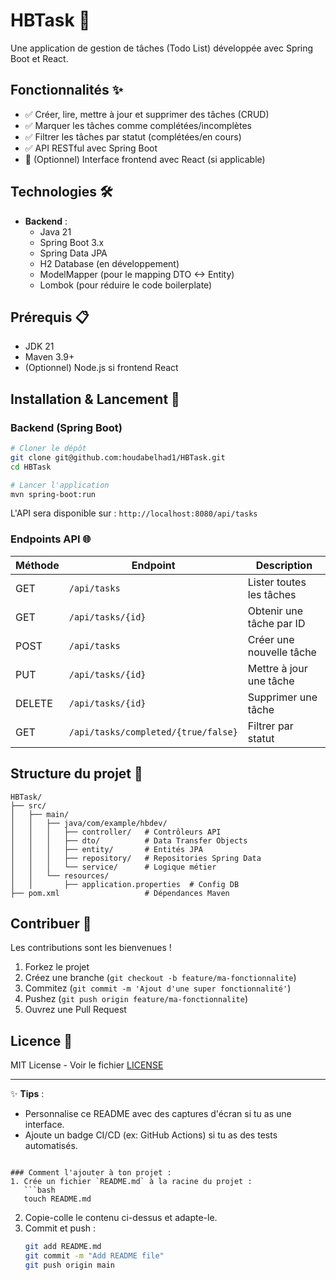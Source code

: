 
# HBTask 📝

Une application de gestion de tâches (Todo List) développée avec Spring Boot et React.

## Fonctionnalités ✨
- ✅ Créer, lire, mettre à jour et supprimer des tâches (CRUD)
- ✅ Marquer les tâches comme complétées/incomplètes
- ✅ Filtrer les tâches par statut (complétées/en cours)
- ✅ API RESTful avec Spring Boot
- 🚀 (Optionnel) Interface frontend avec React (si applicable)

## Technologies 🛠️
- **Backend** : 
  - Java 21
  - Spring Boot 3.x
  - Spring Data JPA
  - H2 Database (en développement)
  - ModelMapper (pour le mapping DTO <-> Entity)
  - Lombok (pour réduire le code boilerplate)

## Prérequis 📋
- JDK 21
- Maven 3.9+
- (Optionnel) Node.js si frontend React

## Installation & Lancement 🚀

### Backend (Spring Boot)
```bash
# Cloner le dépôt
git clone git@github.com:houdabelhad1/HBTask.git
cd HBTask

# Lancer l'application
mvn spring-boot:run
```

L'API sera disponible sur : `http://localhost:8080/api/tasks`

### Endpoints API 🌐
| Méthode | Endpoint                | Description                          |
|---------|-------------------------|--------------------------------------|
| GET     | `/api/tasks`            | Lister toutes les tâches             |
| GET     | `/api/tasks/{id}`       | Obtenir une tâche par ID             |
| POST    | `/api/tasks`            | Créer une nouvelle tâche             |
| PUT     | `/api/tasks/{id}`       | Mettre à jour une tâche              |
| DELETE  | `/api/tasks/{id}`       | Supprimer une tâche                  |
| GET     | `/api/tasks/completed/{true/false}` | Filtrer par statut          |

## Structure du projet 📂
```
HBTask/
├── src/
│   ├── main/
│   │   ├── java/com/example/hbdev/
│   │   │   ├── controller/   # Contrôleurs API
│   │   │   ├── dto/          # Data Transfer Objects
│   │   │   ├── entity/       # Entités JPA
│   │   │   ├── repository/   # Repositories Spring Data
│   │   │   └── service/      # Logique métier
│   │   └── resources/
│   │       ├── application.properties  # Config DB
├── pom.xml                   # Dépendances Maven
```

## Contribuer 🤝
Les contributions sont les bienvenues !  
1. Forkez le projet  
2. Créez une branche (`git checkout -b feature/ma-fonctionnalite`)  
3. Commitez (`git commit -m 'Ajout d'une super fonctionnalité'`)  
4. Pushez (`git push origin feature/ma-fonctionnalite`)  
5. Ouvrez une Pull Request  

## Licence 📄
MIT License - Voir le fichier [LICENSE](LICENSE) 

---

✨ **Tips** :  
- Personnalise ce README avec des captures d'écran si tu as une interface.  
- Ajoute un badge CI/CD (ex: GitHub Actions) si tu as des tests automatisés.  
```

### Comment l'ajouter à ton projet :
1. Crée un fichier `README.md` à la racine du projet :
   ```bash
   touch README.md
   ```
2. Copie-colle le contenu ci-dessus et adapte-le.
3. Commit et push :
   ```bash
   git add README.md
   git commit -m "Add README file"
   git push origin main
   ```
